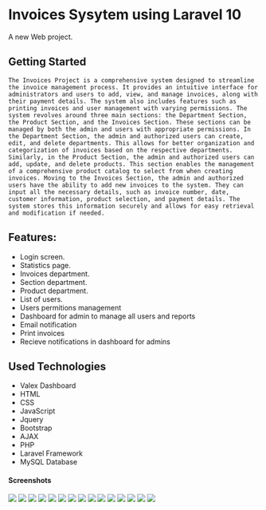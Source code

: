 # Invoices Sysytem using Laravel 10

A new Web project.

## Getting Started

`The Invoices Project is a comprehensive system designed to streamline the invoice management process. It provides an intuitive interface for administrators and users to add, view, and manage invoices, along with their payment details. The system also includes features such as printing invoices and user management with varying permissions.
The system revolves around three main sections: the Department Section, the Product Section, and the Invoices Section. These sections can be managed by both the admin and users with appropriate permissions.
In the Department Section, the admin and authorized users can create, edit, and delete departments. This allows for better organization and categorization of invoices based on the respective departments.
Similarly, in the Product Section, the admin and authorized users can add, update, and delete products. This section enables the management of a comprehensive product catalog to select from when creating invoices.
Moving to the Invoices Section, the admin and authorized users have the ability to add new invoices to the system. They can input all the necessary details, such as invoice number, date, customer information, product selection, and payment details. The system stores this information securely and allows for easy retrieval and modification if needed.`

## Features:

-   Login screen.
-   Statistics page.
-   Invoices department.
-   Section department.
-   Product department.
-   List of users.
-   Users permitions management
-   Dashboard for admin to manage all users and reports
-   Email notification
-   Print invoices
-   Recieve notifications in dashboard for admins

## Used Technologies

-   Valex Dashboard
-   HTML
-   CSS
-   JavaScript
-   Jquery
-   Bootstrap
-   AJAX
-   PHP
-   Laravel Framework
-   MySQL Database

#### Screenshots

<img src="screenshots/1-login.png"/>
<img src="screenshots/2-invoices statistics.png"/>
<img src="screenshots/3-all invoices.png"/>
<img src="screenshots/4-change payment status.png"/>
<img src="screenshots/5-paid invoice.png"/>
<img src="screenshots/6-reports.png"/>
<img src="screenshots/7-search by invoice type.png"/>
<img src="screenshots/8-search by invoice number.png"/>
<img src="screenshots/9-customer reports.png"/>
<img src="screenshots/10-users list.png"/>
<!-- <img src="screenshots/11-user permissions.png"/> -->
<img src="screenshots/12-products.png"/>
<!-- <img src="screenshots/13-sections.png"/> -->
<img src="screenshots/14-invoice details 1.png"/>
<img src="screenshots/15-invoice details 2 .png"/>
<img src="screenshots/16-invoice details 3.png"/>
<img src="screenshots/17-notification.png"/>
